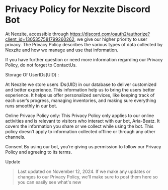 # Privacy Policy for Nexzite Discord Bot

At Nexzite, accessible through https://discord.com/oauth2/authorize?client_id=1305357581799260262, we give our higher priority to user privacy. The Privacy Policy describes the various types of data collected by Nexzite and how we manage and use that information.

If you have further question or need  more information regarding our Privacy Policy, do not forget to ContactUs.

Storage Of UserIDs(UID) :

At Nexzite we store users IDs(UID) in our database to deliver customized and better experience. This information help us to bring the users better experience.  It helps us offer personalized services, like keeping track of each user’s progress, managing inventories, and making sure everything runs smoothly in our bot.

Online Privacy Policy only:
This Privacy Policy only applies to our online activities and is relevant to visitors who interact with our bot, Aria-Beatz. It covers the information you share or we collect while using the bot. This policy doesn’t apply to information collected offline or through any other channels.

Consent
By using our bot, you’re giving us permission to follow our Privacy Policy and agreeing to its terms.

Update
> Last updated on November 12, 2024. If we make any updates or changes to our Privacy Policy, we’ll make sure to post them here so you can easily see what's new
